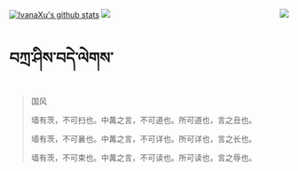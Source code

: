 [![IvanaXu's github stats](https://github-readme-stats.vercel.app/api?username=IvanaXu&show_icons=true&theme=vue-dark)](https://github.com/anuraghazra/github-readme-stats)
<img align="right" src="https://github-readme-stats.vercel.app/api/top-langs/?username=IvanaXu&langs_count=7&theme=graywhite" />
<img src="https://github-readme-stats.vercel.app/api/wakatime?username=IvanaXu&layout=compact&langs_count=6&theme=vue-dark&&custom_title=Programming Times(Jul 29 2021-)" />
# བཀྲ་ཤིས་བདེ་ལེགས་
> 国风
> 
> 墙有茨，不可扫也。中冓之言，不可道也。所可道也，言之丑也。
> 
> 墙有茨，不可襄也。中冓之言，不可详也。所可详也，言之长也。
> 
> 墙有茨，不可束也。中冓之言，不可读也。所可读也，言之辱也。
>